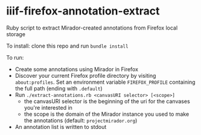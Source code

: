 # iiif-firefox-annotation-extract
Ruby script to extract Mirador-created annotations from Firefox local storage

To install: clone this repo and run ```bundle install```

To run: 

- Create some annotations using Mirador in Firefox
- Discover your current Firefox profile directory by visiting ```about:profiles```. Set an environment variable ```FIREFOX_PROFILE``` containing the full path (ending with ```.default```)
- Run ```./extract-annotations.rb <canvasURI selector> [<scope>]```
  - the canvasURI selector is the beginning of the uri for the canvases you're interested in
  - the scope is the domain of the Mirador instance you used to make the annotations (default: ```projectmirador.org```)
- An annotation list is written to stdout

